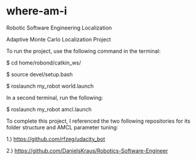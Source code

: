 # where-am-i
Robotic Software Engineering Localization

Adaptive Monte Carlo Localization Project

To run the project, use the following command in the terminal:

$ cd home/robond/catkin_ws/

$ source devel/setup.bash

$ roslaunch my_robot world.launch

In a second terminal, run the following:

$ roslaunch my_robot amcl.launch

To complete this project, I referenced the two following repositories for its folder structure and AMCL parameter tuning:

1.) https://github.com/rfzeg/udacity_bot

2.) https://github.com/DanielsKraus/Robotics-Software-Engineer
